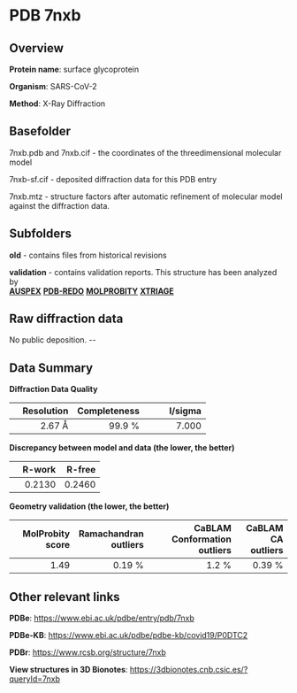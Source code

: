 # PDB 7nxb

## Overview

**Protein name**: surface glycoprotein

**Organism**: SARS-CoV-2

**Method**: X-Ray Diffraction



## Basefolder

7nxb.pdb and 7nxb.cif - the coordinates of the threedimensional molecular model

7nxb-sf.cif - deposited diffraction data for this PDB entry

7nxb.mtz - structure factors after automatic refinement of molecular model against the diffraction data.

## Subfolders



**old** - contains files from historical revisions

**validation** - contains validation reports. This structure has been analyzed by <br>[**AUSPEX**](https://github.com/thorn-lab/coronavirus_structural_task_force/tree/master/pdb/surface_glycoprotein/SARS-CoV-2/7nxb/validation/auspex) [**PDB-REDO**](https://github.com/thorn-lab/coronavirus_structural_task_force/tree/master/pdb/surface_glycoprotein/SARS-CoV-2/7nxb/validation/pdb-redo) [**MOLPROBITY**](https://github.com/thorn-lab/coronavirus_structural_task_force/tree/master/pdb/surface_glycoprotein/SARS-CoV-2/7nxb/validation/molprobity) [**XTRIAGE**](https://github.com/thorn-lab/coronavirus_structural_task_force/blob/master/pdb/surface_glycoprotein/SARS-CoV-2/7nxb/validation/Xtriage_output.log)   



## Raw diffraction data

No public deposition. --<br> 

## Data Summary
**Diffraction Data Quality**

|   | Resolution | Completeness| I/sigma |
|---|-------------:|----------------:|--------------:|
|   |2.67 Å|99.9  %|<img width=50/>7.000|

**Discrepancy between model and data (the lower, the better)**

|   | **R-work**| **R-free**   
|---|-------------:|----------------:|           
||  0.2130|  0.2460|

**Geometry validation (the lower, the better)**

|   |**MolProbity<br>score**| **Ramachandran<br>outliers** | **CaBLAM<br>Conformation outliers** | **CaBLAM<br>CA outliers** |
|---|-------------:|----------------:|----------------:|----------------:|
||  1.49|  0.19 %|1.2 %|0.39 %|

 

 



## Other relevant links 
**PDBe**:  https://www.ebi.ac.uk/pdbe/entry/pdb/7nxb

**PDBe-KB**: https://www.ebi.ac.uk/pdbe/pdbe-kb/covid19/P0DTC2 
 
**PDBr**: https://www.rcsb.org/structure/7nxb 

**View structures in 3D Bionotes**: https://3dbionotes.cnb.csic.es/?queryId=7nxb

